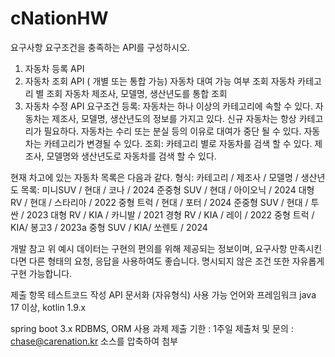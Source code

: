 # cNationHW

요구사항
 요구조건을 충족하는 API를 구성하시오.
1) 자동차 등록 API
2) 자동차 조회 API ( 개별 또는 통합 가능)
     자동차 대여 가능 여부 조회
    자동차 카테고리 별 조회
     자동차 제조사, 모델명, 생산년도를 통합 조회
3) 자동차 수정 API
요구조건
 등록:
    자동차는 하나 이상의 카테고리에 속할 수 있다.
    자동차는 제조사, 모델명, 생산년도의 정보를 가지고 있다.
    신규 자동차는 항상 카테고리가 필요하다.
    자동차는 수리 또는 분실 등의 이유로 대여가 중단 될 수 있다.
    자동차는 카테고리가 변경될 수 있다.
 조회:
    카테고리 별로 자동차를 검색 할 수 있다.
    제조사, 모델명와 생산년도로 자동차를 검색 할 수 있다.
 
 현재 차고에 있는 자동차 목록은 다음과 같다.
 형식:
   카테고리 / 제조사 / 모델명 / 생산년도
 목록: 
   미니SUV / 현대 / 코나 / 2024
   준중형 SUV / 현대 / 아이오닉 / 2024
   대형RV / 현대 / 스타리아 / 2022
   중형 트럭 / 현대 / 포터 / 2024
   준중형 SUV / 현대 / 투싼 / 2023
   대형 RV / KIA / 카니발 / 2021
   경형 RV / KIA / 레이 / 2022
   중형 트럭 / KIA/ 봉고3 / 2023a
   중형 SUV / KIA/ 쏘렌토 / 2024

개발 참고
 위 예시 데이터는 구현의 편의를 위해 제공되는 정보이며, 요구사항 만족시킨다면 다른 형태의 요청, 응답을 사용하여도 좋습니다.
 명시되지 않은 조건 또한 자유롭게 구현 가능합니다.
 
제출 항목
 테스트코드 작성
 API 문서화 (자유형식)
사용 가능 언어와 프레임워크
 java 17 이상, kotlin 1.9.x

spring boot 3.x
 RDBMS, ORM 사용
과제 제출
 기한 : 1주일
 제출처 및 문의 : chase@carenation.kr
 소스를 압축하여 첨부